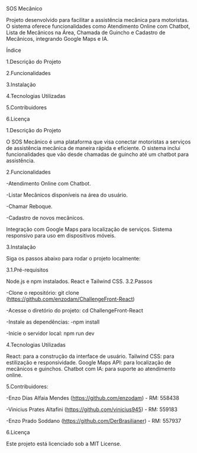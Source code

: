 SOS Mecânico

Projeto desenvolvido para facilitar a assistência mecânica para motoristas. O sistema oferece funcionalidades como Atendimento Online com Chatbot, Lista de Mecânicos na Área, Chamada de Guincho e Cadastro de Mecânicos, integrando Google Maps e IA.


Índice


1.Descrição do Projeto


2.Funcionalidades


3.Instalação


4.Tecnologias Utilizadas


5.Contribuidores


6.Licença


1.Descrição do Projeto

O SOS Mecânico é uma plataforma que visa conectar motoristas a serviços de assistência mecânica de maneira rápida e eficiente. O sistema inclui funcionalidades que vão desde chamadas de guincho até um chatbot para assistência.

2.Funcionalidades

-Atendimento Online com Chatbot.

-Listar Mecânicos disponíveis na área do usuário.

-Chamar Reboque.

-Cadastro de novos mecânicos.

Integração com Google Maps para localização de serviços.
Sistema responsivo para uso em dispositivos móveis.

3.Instalação

Siga os passos abaixo para rodar o projeto localmente:

3.1.Pré-requisitos

Node.js e npm instalados.
React e Tailwind CSS.
3.2.Passos

-Clone o repositório:
git clone (https://github.com/enzodam/ChallengeFront-React)

-Acesse o diretório do projeto:
cd ChallengeFront-React

-Instale as dependências:
-npm install

-Inicie o servidor local:
npm run dev

4.Tecnologias Utilizadas

React: para a construção da interface de usuário.
Tailwind CSS: para estilização e responsividade.
Google Maps API: para localização de mecânicos e guinchos.
Chatbot com IA: para suporte ao atendimento online.

5.Contribuidores:

-Enzo Dias Alfaia Mendes (https://github.com/enzodam) - RM: 558438

-Vinicius Prates Altafini (https://github.com/vinicius945) - RM: 559183

-Enzo Prado Soddano (https://github.com/DerBrasilianer) - RM: 557937

6.Licença

Este projeto está licenciado sob a MIT License.
